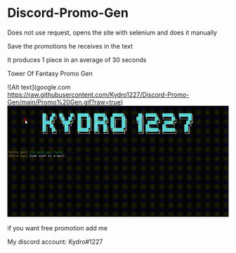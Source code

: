 # Discord-Promo-Gen

Does not use request, opens the site with selenium and does it manually

Save the promotions he receives in the text

It produces 1 piece in an average of 30 seconds

Tower Of Fantasy Promo Gen

![Alt text](google.com https://raw.githubusercontent.com/Kydro1227/Discord-Promo-Gen/main/Promo%20Gen.gif?raw=true)
<img src='Promo Gen.gif'>



if you want free promotion add me

My discord account: Kydro#1227
